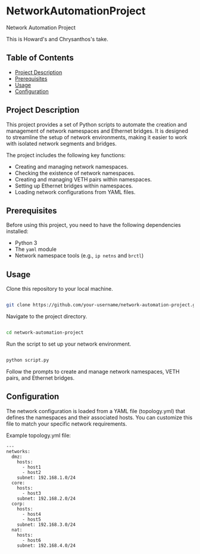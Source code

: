 # NetworkAutomationProject
Network Automation Project

This is Howard's and Chrysanthos's take.

## Table of Contents

- [Project Description](#project-description)
- [Prerequisites](#prerequisites)
- [Usage](#usage)
- [Configuration](#configuration)


## Project Description

This project provides a set of Python scripts to automate the creation and management of network namespaces and Ethernet bridges. It is designed to streamline the setup of network environments, making it easier to work with isolated network segments and bridges.

The project includes the following key functions:

- Creating and managing network namespaces.
- Checking the existence of network namespaces.
- Creating and managing VETH pairs within namespaces.
- Setting up Ethernet bridges within namespaces.
- Loading network configurations from YAML files.

## Prerequisites

Before using this project, you need to have the following dependencies installed:

- Python 3
- The `yaml` module
- Network namespace tools (e.g., `ip netns` and `brctl`)

## Usage

Clone this repository to your local machine.

```bash

git clone https://github.com/your-username/network-automation-project.git
```

Navigate to the project directory.

```bash

cd network-automation-project
```

Run the script to set up your network environment.

```bash

python script.py
```

Follow the prompts to create and manage network namespaces, VETH pairs, and Ethernet bridges.

## Configuration

The network configuration is loaded from a YAML file (topology.yml) that defines the namespaces and their associated hosts. You can customize this file to match your specific network requirements.

Example topology.yml file:
```
---
networks:
  dmz:
    hosts:
      - host1
      - host2
    subnet: 192.168.1.0/24
  core:
    hosts:
      - host3
    subnet: 192.168.2.0/24
  corp:
    hosts:
      - host4
      - host5
    subnet: 192.168.3.0/24
  nat:
    hosts:
      - host6
    subnet: 192.168.4.0/24
```
